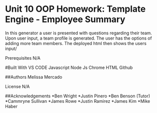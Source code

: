 # Unit 10 OOP Homework: Template Engine - Employee Summary

In this generator a user is presented with questions regarding their team. Upon user input, a team profile is generated. The user has the options of adding more team members. The deployed html then shows the users input/

Prerequisites N/A

#Built With
VS CODE
Javascript
Node Js
Chrome
HTML
Github

##Authors
Melissa Mercado

License N/A

##Acknowledgements
*Ben Wright
*Justin Pinero
*Ben Benson (Tutor)
*Cammryne Sullivan
*James Rowe
*Justin Ramirez
*James Kim
*Mike Haber
